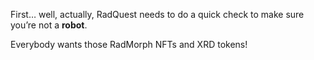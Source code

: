 First… well, actually, RadQuest needs to do a quick check to make sure you’re not a **robot**.

Everybody wants those RadMorph NFTs and XRD tokens!
